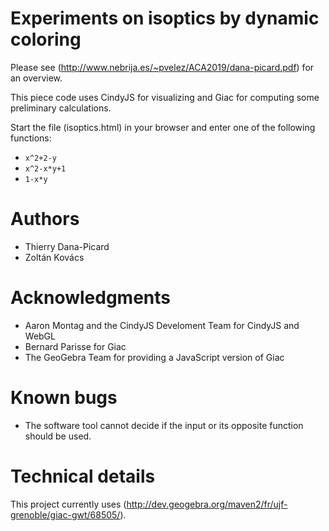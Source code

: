 # Experiments on isoptics by dynamic coloring

Please see (http://www.nebrija.es/~pvelez/ACA2019/dana-picard.pdf) for an overview.

This piece code uses CindyJS for visualizing and Giac for computing some preliminary calculations.

Start the file (isoptics.html) in your browser and enter one of the following functions:

* `x^2+2-y`
* `x^2-x*y+1`
* `1-x*y`

# Authors

* Thierry Dana-Picard
* Zoltán Kovács

# Acknowledgments

* Aaron Montag and the CindyJS Develoment Team for CindyJS and WebGL
* Bernard Parisse for Giac
* The GeoGebra Team for providing a JavaScript version of Giac

# Known bugs

* The software tool cannot decide if the input or its opposite function should be used.

# Technical details

This project currently uses (http://dev.geogebra.org/maven2/fr/ujf-grenoble/giac-gwt/68505/).
